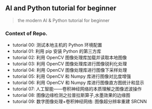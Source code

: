 ## AI and Python tutorial for beginner

> the modern AI & Python tutorial for beginner

### Context of Repo.
- tutorial 00: 测试本地主机的 Python 环境配置
- tutorial 01: 利用 pip 安装 Python 的第三方库
- tutorial 02: 利用 OpenCV 图像处理库加载并读取本地图像
- tutorial 03: 利用 OpenCV 图像处理库进行图像锐利化处理
- tutorial 04: 利用 OpenCV 图像处理库进行图像下采样处理
- tutorial 05: 利用 OpenCV 和 Numpy 库进行图像对比度增强
- tutorial 06: 利用 OpenCV 和 Numpy 库进行图像直方图统计和显示
- tutorial 07: 人工智能——卷积神经网络的本质理解之图像滤波操作
- tutorial 08: 图像边缘检测之拉普拉斯算子,水墨效果的边缘图
- tutorial 09: 数字图像处理+卷积神经网络: 图像超分辨率重建 SRCNN
